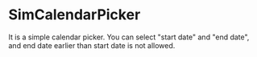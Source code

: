 # SimCalendarPicker
It is a simple calendar picker. You can select "start date" and "end date", and end date earlier than start date is not allowed.

